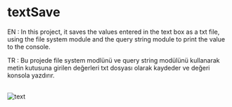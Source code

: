 # textSave
EN : In this project, it saves the values entered in the text box as a txt file, using the file system module and the query string module to print the value to the console.

TR : Bu projede file system modlünü ve query string modülünü kullanarak metin kutusuna girilen değerleri txt dosyası olarak kaydeder ve değeri konsola yazdırır. <br> <br>

![text](https://user-images.githubusercontent.com/74410669/125187649-53179600-e239-11eb-869d-1c6d3080b9a2.PNG)
